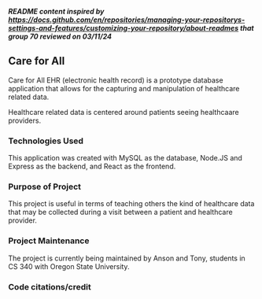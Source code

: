 ***README content inspired by https://docs.github.com/en/repositories/managing-your-repositorys-settings-and-features/customizing-your-repository/about-readmes that group 70 reviewed on 03/11/24***

## Care for All
Care for All EHR (electronic health record) is a prototype database application that allows for the capturing and manipulation of healthcare related data. 

Healthcare related data is centered around patients seeing healthcaare providers.

### Technologies Used
This application was created with MySQL as the database, Node.JS and Express as the backend, and React as the frontend.

### Purpose of Project
This project is useful in terms of teaching others the kind of healthcare data that may be collected during a visit between a patient and healthcare provider.

### Project Maintenance
The project is currently being maintained by Anson and Tony, students in CS 340 with Oregon State University.

### Code citations/credit
